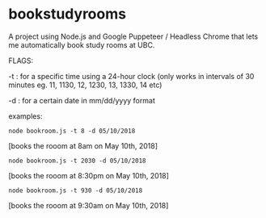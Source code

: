 # bookstudyrooms
A project using Node.js and Google Puppeteer / Headless Chrome that lets me automatically book study rooms at UBC.

FLAGS:

-t : for a specific time using a 24-hour clock (only works in intervals of 30 minutes eg. 11, 1130, 12, 1230, 13, 1330, 14 etc)

-d : for a certain date in mm/dd/yyyy format

examples:

	node bookroom.js -t 8 -d 05/10/2018 

[books the rooom at 8am on May 10th, 2018]


	node bookroom.js -t 2030 -d 05/10/2018 

[books the rooom at 8:30pm on May 10th, 2018]


	node bookroom.js -t 930 -d 05/10/2018 

[books the rooom at 9:30am on May 10th, 2018]
